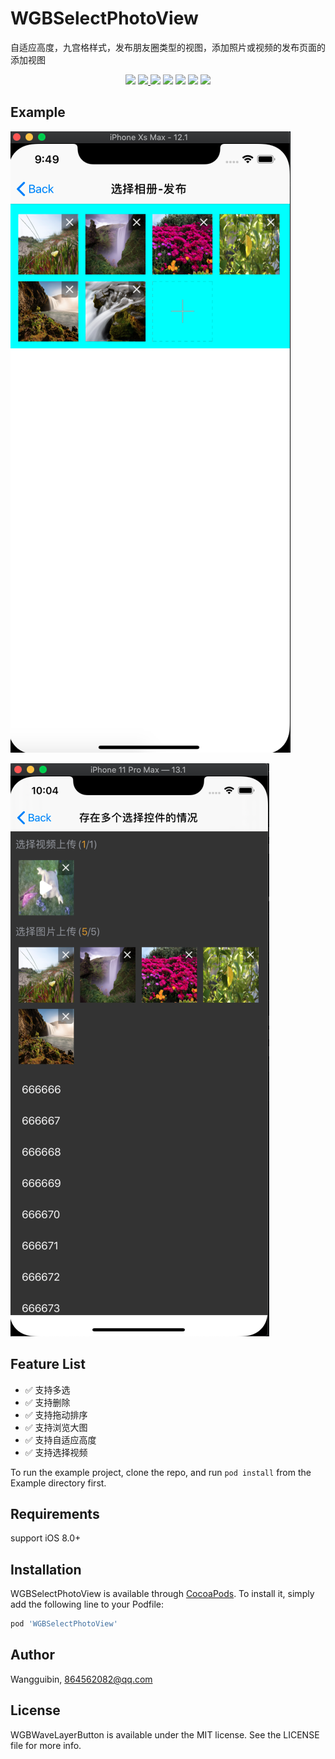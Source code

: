 # WGBSelectPhotoView
自适应高度，九宫格样式，发布朋友圈类型的视图，添加照片或视频的发布页面的添加视图 
<p align='center'>
<img src="https://img.shields.io/badge/build-passing-brightgreen.svg">
<a href="https://cocoapods.org/pods/WGBSelectPhotoView"> <img src="https://img.shields.io/cocoapods/v/WGBSelectPhotoView.svg?style=flat"> </a>
<img src="https://img.shields.io/badge/platform-iOS-ff69b4.svg">
<img src="https://img.shields.io/badge/language-Objective--C-orange.svg">
<a href=""><img src="https://img.shields.io/badge/license-MIT-000000.svg"></a>
<a href="http://wangguibin.github.io"><img src="https://img.shields.io/badge/Blog-CoderWGB-80d4f9.svg?style=flat"></a>
<img src="https://img.shields.io/badge/Enjoy-it%20!-brightgreen.svg?colorA=a0cd34">
</p>

## Example

![demo1](./Exmple1.png)


![demo2](./Exmple2.png)


## Feature List

- ✅ 支持多选  
- ✅ 支持删除
- ✅ 支持拖动排序
- ✅ 支持浏览大图 
- ✅ 支持自适应高度
- ✅ 支持选择视频

To run the example project, clone the repo, and run `pod install` from the Example directory first.

## Requirements

support iOS 8.0+

## Installation

WGBSelectPhotoView is available through [CocoaPods](https://cocoapods.org). To install
it, simply add the following line to your Podfile:

```ruby
pod 'WGBSelectPhotoView'
```

## Author

Wangguibin, 864562082@qq.com

## License

WGBWaveLayerButton is available under the MIT license. See the LICENSE file for more info.

